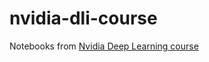 # nvidia-dli-course
Notebooks from [Nvidia Deep Learning course](https://courses.nvidia.com/courses/course-v1:DLI+C-FX-01+V2/about)
